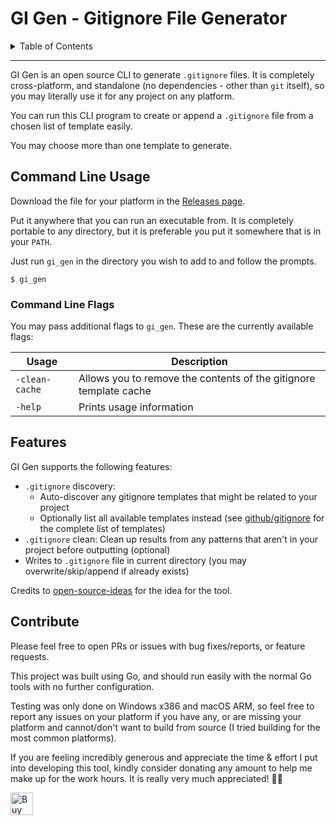 <h1>GI Gen - Gitignore File Generator</h1>

<details>
<summary>Table of Contents</summary>

- [Command Line Usage](#command-line-usage)
  - [Command Line Flags](#command-line-flags)
- [Features](#features)
- [Contribute](#contribute)

</details>

<hr />

GI Gen is an open source CLI to generate `.gitignore` files. It is completely cross-platform, and
standalone (no dependencies - other than `git` itself), so you may literally use it for any project
on any platform.

You can run this CLI program to create or append a `.gitignore` file from a chosen list of template
easily.

You may choose more than one template to generate.

## Command Line Usage

Download the file for your platform in the [Releases page][releases].

Put it anywhere that you can run an executable from. It is completely portable to any directory, but
it is preferable you put it somewhere that is in your `PATH`.

Just run `gi_gen` in the directory you wish to add to and follow the prompts.

```shell
$ gi_gen
```

### Command Line Flags

You may pass additional flags to `gi_gen`. These are the currently available flags:

| Usage          | Description                                                       |
| -------------- | ----------------------------------------------------------------- |
| `-clean-cache` | Allows you to remove the contents of the gitignore template cache |
| `-help`        | Prints usage information                                          |

## Features

GI Gen supports the following features:

- `.gitignore` discovery:
  - Auto-discover any gitignore templates that might be related to your project
  - Optionally list all available templates instead (see [github/gitignore][gh-gi] for the complete
    list of templates)
- `.gitignore` clean: Clean up results from any patterns that aren't in your project before
  outputting (optional)
- Writes to `.gitignore` file in current directory (you may overwrite/skip/append if already exists)

Credits to [open-source-ideas][osi] for the idea for the tool.

## Contribute

Please feel free to open PRs or issues with bug fixes/reports, or feature requests.

This project was built using Go, and should run easily with the normal Go tools with no further
configuration.

Testing was only done on Windows x386 and macOS ARM, so feel free to report any issues on your
platform if you have any, or are missing your platform and cannot/don't want to build from source (I
tried building for the most common platforms).

If you are feeling incredibly generous and appreciate the time &amp; effort I put into developing
this tool, kindly consider donating any amount to help me make up for the work hours. It is really
very much appreciated! 🙏🏼

<a href='https://ko-fi.com/casraf' target='_blank'>
  <img height='36' style='border:0px;height:36px;'
    src='https://cdn.ko-fi.com/cdn/kofi1.png?v=3'
    alt='Buy Me a Coffee at ko-fi.com' />
</a>

[releases]: https://github.com/chenasraf/gi_gen/releases/latest
[osi]: https://github.com/open-source-ideas/ideas/issues/296
[gh-gi]: https://github.com/github/gitignore
